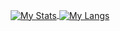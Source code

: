 <p align="center">
  <a href="https://github.com/joseph-rance">
    <img align="center" src="https://github-readme-stats.vercel.app/api?username=joseph-rance&theme=nord&count_private=true&show_icons=true" alt="My Stats" >
    <img align="center" src="https://github-readme-stats.vercel.app/api/top-langs/?username=joseph-rance&layout=compact" alt="My Langs" >
  </a>
<p/>
